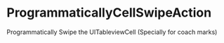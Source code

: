 # ProgrammaticallyCellSwipeAction
Programmatically Swipe the UITableviewCell (Specially for coach marks)
